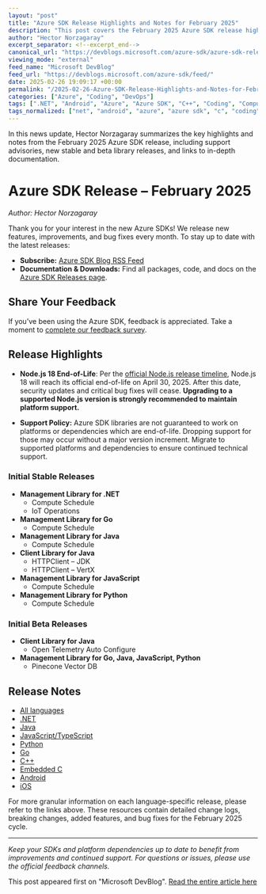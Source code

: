 ```yaml
---
layout: "post"
title: "Azure SDK Release Highlights and Notes for February 2025"
description: "This post covers the February 2025 Azure SDK release highlights, including notable version updates, platform support notes, initial stable and beta releases for multiple languages, and essential migration recommendations. It provides release notes and resources for developers using the Azure SDK."
author: "Hector Norzagaray"
excerpt_separator: <!--excerpt_end-->
canonical_url: "https://devblogs.microsoft.com/azure-sdk/azure-sdk-release-february-2025/"
viewing_mode: "external"
feed_name: "Microsoft DevBlog"
feed_url: "https://devblogs.microsoft.com/azure-sdk/feed/"
date: 2025-02-26 19:09:17 +00:00
permalink: "/2025-02-26-Azure-SDK-Release-Highlights-and-Notes-for-February-2025.html"
categories: ["Azure", "Coding", "DevOps"]
tags: [".NET", "Android", "Azure", "Azure SDK", "C++", "Coding", "Compute Schedule", "Dependency Management", "DevOps", "Embedded C", "Go", "Ios", "Java", "JavaScript", "Library", "News", "Node.js", "Open Telemetry", "Pinecone Vector DB", "Platform Support", "Python", "SDK"]
tags_normalized: ["net", "android", "azure", "azure sdk", "c", "coding", "compute schedule", "dependency management", "devops", "embedded c", "go", "ios", "java", "javascript", "library", "news", "node dot js", "open telemetry", "pinecone vector db", "platform support", "python", "sdk"]
---
```


In this news update, Hector Norzagaray summarizes the key highlights and notes from the February 2025 Azure SDK release, including support advisories, new stable and beta library releases, and links to in-depth documentation.<!--excerpt_end-->

# Azure SDK Release – February 2025

_Author: Hector Norzagaray_

Thank you for your interest in the new Azure SDKs! We release new features, improvements, and bug fixes every month. To stay up to date with the latest releases:

- **Subscribe:** [Azure SDK Blog RSS Feed](https://devblogs.microsoft.com/azure-sdk/feed/)
- **Documentation & Downloads:** Find all packages, code, and docs on the [Azure SDK Releases page](https://aka.ms/azsdk/releases).

## Share Your Feedback

If you’ve been using the Azure SDK, feedback is appreciated. Take a moment to [complete our feedback survey](https://aka.ms/azsdk/blog-survey).

## Release Highlights

- **Node.js 18 End-of-Life**: Per the [official Node.js release timeline](https://nodejs.org/about/previous-releases), Node.js 18 will reach its official end-of-life on April 30, 2025. After this date, security updates and critical bug fixes will cease. **Upgrading to a supported Node.js version is strongly recommended to maintain platform support.**

- **Support Policy:** Azure SDK libraries are not guaranteed to work on platforms or dependencies which are end-of-life. Dropping support for those may occur without a major version increment. Migrate to supported platforms and dependencies to ensure continued technical support.

### Initial Stable Releases

- **Management Library for .NET**
  - Compute Schedule
  - IoT Operations
- **Management Library for Go**
  - Compute Schedule
- **Management Library for Java**
  - Compute Schedule
- **Client Library for Java**
  - HTTPClient – JDK
  - HTTPClient – VertX
- **Management Library for JavaScript**
  - Compute Schedule
- **Management Library for Python**
  - Compute Schedule

### Initial Beta Releases

- **Client Library for Java**
  - Open Telemetry Auto Configure
- **Management Library for Go, Java, JavaScript, Python**
  - Pinecone Vector DB

## Release Notes

- [All languages](https://azure.github.io/azure-sdk/releases/2025-02/index.html)
- [.NET](https://azure.github.io/azure-sdk/releases/2025-02/dotnet.html)
- [Java](https://azure.github.io/azure-sdk/releases/2025-02/java.html)
- [JavaScript/TypeScript](https://azure.github.io/azure-sdk/releases/2025-02/js.html)
- [Python](https://azure.github.io/azure-sdk/releases/2025-02/python.html)
- [Go](https://azure.github.io/azure-sdk/releases/2025-02/go.html)
- [C++](https://azure.github.io/azure-sdk/releases/2025-02/cpp.html)
- [Embedded C](https://azure.github.io/azure-sdk/releases/2025-02/c.html)
- [Android](https://azure.github.io/azure-sdk/releases/2025-02/android.html)
- [iOS](https://azure.github.io/azure-sdk/releases/2025-02/ios.html)

For more granular information on each language-specific release, please refer to the links above. These resources contain detailed change logs, breaking changes, added features, and bug fixes for the February 2025 cycle.

---

_Keep your SDKs and platform dependencies up to date to benefit from improvements and continued support. For questions or issues, please use the official feedback channels._

This post appeared first on "Microsoft DevBlog". [Read the entire article here](https://devblogs.microsoft.com/azure-sdk/azure-sdk-release-february-2025/)
